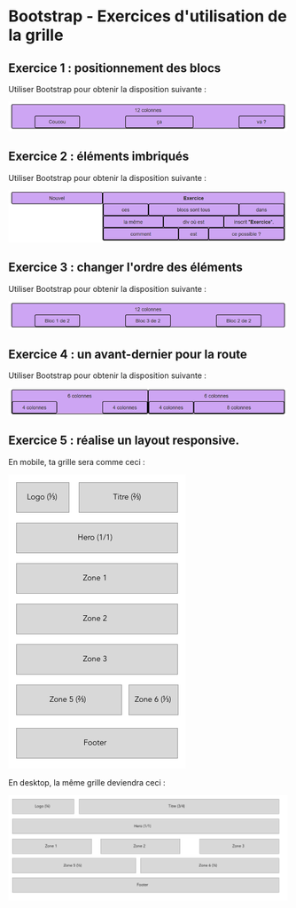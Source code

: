 # Bootstrap - Exercices d'utilisation de la grille

## Exercice 1 : positionnement des blocs

Utiliser Bootstrap pour obtenir la disposition suivante :

![alt text](bootstrap-ex01.png)

## Exercice 2 : éléments imbriqués

Utiliser Bootstrap pour obtenir la disposition suivante :

![alt text](bootstrap-ex02.png)

## Exercice 3 : changer l'ordre des éléments

Utiliser Bootstrap pour obtenir la disposition suivante :

![alt text](bootstrap-ex03.png)

## Exercice 4 : un avant-dernier pour la route

Utiliser Bootstrap pour obtenir la disposition suivante :

![alt text](bootstrap-ex04.png)

## Exercice 5 : réalise un layout responsive.

En mobile, ta grille sera comme ceci :  

[![](./bootstrap-ex05-mobile.png)](./bootstrap-ex05-mobile.png)

En desktop, la même grille deviendra ceci :   

[![](./bootstrap-ex05-desktop.png)](./bootstrap-ex05-desktop.png)


